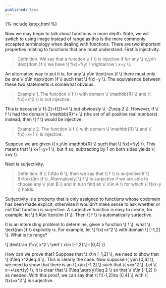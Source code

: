 ```yaml
---
published: true
---
```

{% include katex.html %}

Now we may begin to talk about functions in more depth. Note, we will switch to using image instead of range as this is the more commonly accepted terminology when dealing with functions. There are two important properties relating to functions that one must understand. First is injectivity.

> Definition. We say that a function \\( f \\) is injective if for any \\( x,y\in \text{dom }f \\) we have \\( f(x)=f(y) \ \rightarrow \ x=y \\).

An alternative way to put it is, for any \\( y\in \text{ran }f \\) there must only be one \\( x\in \text{dom }f \\) such that \\( f(x)=y \\). The equivalence between these two statements is somewhat obvious.

> Example 1. The function \\( f \\) with domain \\( \mathbb{R} \\) and \\( f(x)=x^2 \\) is not injective.

This is because \\( f(-2)=f(2)=4 \\) but obviously \\( -2\neq 2 \\). However, if \\( f \\) had the domain \\( \mathbb{R}^+ \\) (the set of all positive real numbers) instead, then \\( f \\) would be injective.  

> Example 2. The function \\( f \\) with domain \\( \mathbb{R} \\) and \\( f(x)=x+1 \\) is injective.

Suppose we are given \\( x,y\in \mathbb{R} \\) such that \\( f(x)=f(y) \\). This means that \\( x+1=y+1 \\), but if so, subtracting by 1 on both sides yields \\( x=y \\).

Next is surjectivity.

> Definition. If \\( f:A\to B \\), then we say that \\( f \\) is surjective if \\( B=\text{im }f \\). Alternatively, \\( f \\) is surjective if we are able to choose any \\( y\in B \\) and in turn find an \\( x\in A \\) for which \\( f(x)=y \\) holds.

Surjectivity is a property that is only assigned to functions whose codomain has been made explicit, otherwise it wouldn't make sense to ask whether or not that function is surjective. A surjective function is easy to create, for example, let \\( f:A\to \text{im }f \\). Then \\( f \\) is automatically surjective. 

It is an interesting problem to determine, given a function \\( f \\), what \\( \text{ran }f \\) explicitly is. For example, let \\( f(x)=x^2 \\) with domain \\( [-1,2] \\). What is its range?

\\[ \text{ran }f=\\{ x^2 \ \vert \ x\in [-1,2] \\}=[0,4] \\]

How can we prove that? Suppose that \\( x\in [-1,2] \\), we need to show that \\( 0\leq x^2\leq 4 \\). This is clearly the case. Now suppose \\( y\in [0,4] \\), we need to show that there is an \\( x\in [-1,2] \\) such that \\( y=x^2 \\). Let \\( x=+\sqrt{y} \\), it is clear that \\( 0\leq \sqrt{y}\leq 2 \\) so that \\( x\in [-1,2] \\) as needed. With this proof, we can say that \\( f:[-1,2]\to [0,4] \\) with \\( f(x)=x^2 \\) is surjective.
